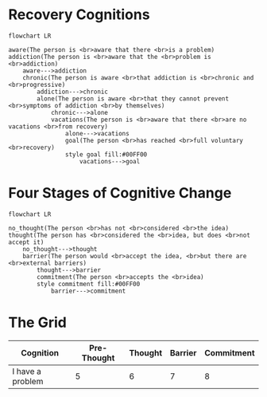# Recovery Cognitions

````mermaid
flowchart LR

aware(The person is <br>aware that there <br>is a problem)
addiction(The person is <br>aware that the <br>problem is <br>addiction)
    aware--->addiction
    chronic(The person is aware <br>that addiction is <br>chronic and <br>progressive)
        addiction--->chronic
        alone(The person is aware <br>that they cannot prevent <br>symptoms of addiction <br>by themselves)
            chronic--->alone
            vacations(The person is <br>aware that there <br>are no vacations <br>from recovery)
                alone--->vacations
                goal(The person <br>has reached <br>full voluntary <br>recovery)
                style goal fill:#00FF00
                    vacations--->goal
````

# Four Stages of Cognitive Change
````mermaid
flowchart LR

no_thought(The person <br>has not <br>considered <br>the idea)
thought(The person has <br>considered the <br>idea, but does <br>not accept it)
    no_thought--->thought
    barrier(The person would <br>accept the idea, <br>but there are <br>external barriers)
        thought--->barrier
        commitment(The person <br>accepts the <br>idea)
        style commitment fill:#00FF00
            barrier--->commitment
````

# The Grid

Cognition|Pre-Thought|Thought|Barrier|Commitment
---------|-----------|--------|------|----------
I have a problem|5|6|7|8
